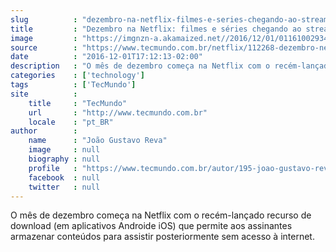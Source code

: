 ```yaml
---
slug          : "dezembro-na-netflix-filmes-e-series-chegando-ao-streaming-neste-fim-de-ano"
title         : "Dezembro na Netflix: filmes e séries chegando ao streaming neste fim de ano"
image         : "https://imgnzn-a.akamaized.net//2016/12/01/01161002934303-t1200x480.jpg"
source        : "https://www.tecmundo.com.br/netflix/112268-dezembro-netflix-filmes-series-chegando-streaming-fim-ano.htm"
date          : "2016-12-01T17:12:13-02:00"
description   : "O mês de dezembro começa na Netflix com o recém-lançado recurso de download (em aplicativos Androide iOS) que permite aos assinantes armazenar conteúdos para assistir posteriormente sem acesso à internet."
categories    : ['technology']
tags          : ['TecMundo']
site          :
    title     : "TecMundo"
    url       : "http://www.tecmundo.com.br"
    locale    : "pt_BR"
author        :
    name      : "João Gustavo Reva"
    image     : null
    biography : null
    profile   : "https://www.tecmundo.com.br/autor/195-joao-gustavo-reva/"
    facebook  : null
    twitter   : null
---
```


O mês de dezembro começa na Netflix com o recém-lançado recurso de download (em aplicativos Androide iOS) que permite aos assinantes armazenar conteúdos para assistir posteriormente sem acesso à internet.
